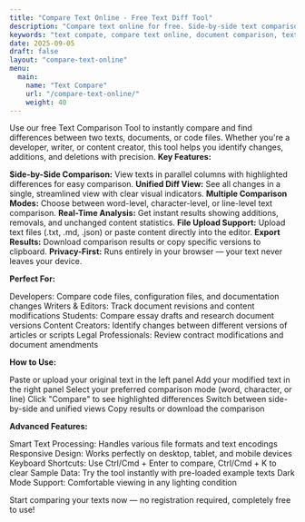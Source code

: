 ```yaml
---
title: "Compare Text Online - Free Text Diff Tool"
description: "Compare text online for free. Side-by-side text comparison tool to find differences."
keywords: "text compate, compare text online, document comparison, text difference checker, side by side text comparison"
date: 2025-09-05
draft: false
layout: "compare-text-online"
menu:
  main:
    name: "Text Compare"
    url: "/compare-text-online/"
    weight: 40
---
```


Use our free Text Comparison Tool to instantly compare and find differences between two texts, documents, or code files. Whether you're a developer, writer, or content creator, this tool helps you identify changes, additions, and deletions with precision.
**Key Features:**

**Side-by-Side Comparison:** View texts in parallel columns with highlighted differences for easy comparison.
**Unified Diff View:** See all changes in a single, streamlined view with clear visual indicators.
**Multiple Comparison Modes:** Choose between word-level, character-level, or line-level text comparison.
**Real-Time Analysis:** Get instant results showing additions, removals, and unchanged content statistics.
**File Upload Support:** Upload text files (.txt, .md, .json) or paste content directly into the editor.
**Export Results:** Download comparison results or copy specific versions to clipboard.
**Privacy-First:** Runs entirely in your browser — your text never leaves your device.

**Perfect For:**

Developers: Compare code files, configuration files, and documentation changes
Writers & Editors: Track document revisions and content modifications
Students: Compare essay drafts and research document versions
Content Creators: Identify changes between different versions of articles or scripts
Legal Professionals: Review contract modifications and document amendments

**How to Use:**

Paste or upload your original text in the left panel
Add your modified text in the right panel
Select your preferred comparison mode (word, character, or line)
Click "Compare" to see highlighted differences
Switch between side-by-side and unified views
Copy results or download the comparison

**Advanced Features:**

Smart Text Processing: Handles various file formats and text encodings
Responsive Design: Works perfectly on desktop, tablet, and mobile devices
Keyboard Shortcuts: Use Ctrl/Cmd + Enter to compare, Ctrl/Cmd + K to clear
Sample Data: Try the tool instantly with pre-loaded example texts
Dark Mode Support: Comfortable viewing in any lighting condition

Start comparing your texts now — no registration required, completely free to use!
